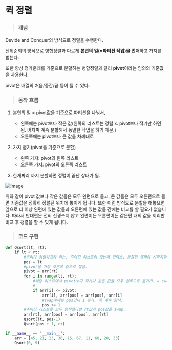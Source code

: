 # 퀵 정렬

> ### 개념

Devide and Conquer의 방식으로 정렬을 수행한다.

전위순회의 방식으로 병합정렬과 다르게 **본연의 일(=파티션 작업)을 먼저**하고 가지를 뻗는다.

또한 항상 정가운데를 기준으로 분할하는 병합정렬과 달리 **pivot**이라는 임의의 기준값을 사용한다.

pivot은 배열의 처음/중간/끝 등이 될 수 있다.



> ### 동작 흐름

1. 본연의 일 = pivot값을 기준으로 파티션을 나눠서, 
   - 왼쪽에는 pivot보다 작은 값(왼쪽의 리스트는 정렬 x. pivot보다 작기만 하면 됨. 어차피 계속 분할해서 동일한 작업을 하기 때문.)
   - 오른쪽에는 pivot보다 큰 값을 차례대로

2. 가지 뻗기(pivot을 기준으로 분할)
   - 왼쪽 가지: pivot의 왼쪽 리스트
   - 오른쪽 가지: pivot의 오른쪽 리스트
3. 한개짜리 까지 분할하면 정렬이 끝난 상태가 됨.

![image](https://user-images.githubusercontent.com/68037174/110909442-6e3dcc00-8353-11eb-8be2-b2e9fb148b6a.png)

위와 같이 pivot 값보다 작은 값들은 모두 왼편으로 몰고, 큰 값들은 모두 오른편으로 몰면 기준값은 정확히 정렬된 위치에 놓이게 됩니다. 또한 이런 방식으로 분할을 해놓으면 앞으로 더 이상 왼편에 있는 값들과 오른편에 있는 값들 간에는 비교를 할 필요가 없습니다. 따라서 반대편은 전혀 신경쓰지 않고 왼편이든 오른편이든 같은편 내의 값들 끼리만 비교 후 정렬을 할 수 있게 됩니다.

> ### 코드 구현

```python
def Qsort(lt, rt):
    if lt < rt:
        #우리가 정렬하고자 하는, 주어진 리스트의 첫번째 인덱스. 분할된 영역의 시작지점.
        pos = lt
        #pivot을 가장 오른쪽 값으로 잡음.
        pivot = arr[rt]
        for i in range(lt, rt):
            #해당 리스트에서 pivot보다 작거나 같은 값을 모두 왼쪽으로 옮기기. = swap하기(i의 값과 "pos의 값")
            #
            if arr[i] <= pivot:
                arr[i], arr[pos] = arr[pos], arr[i]
                #swap후에는 pos값이 1 증가, 즉 계속 탐색.
                pos += 1
        #주어진 리스트를 모두 탐색했다면 rt값과 pos값을 swap.
        arr[rt], arr[pos] = arr[pos], arr[rt] 
        Qsort(lt, pos-1)
        Qsort(pos + 1, rt)

if __name__ == '__main__':
    arr = [45, 21, 23, 36, 15, 67, 11, 60, 20, 33]
    Qsort(0, 9)
```

